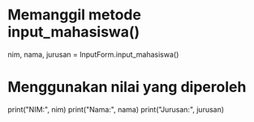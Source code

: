 # Memanggil metode input_mahasiswa()
nim, nama, jurusan = InputForm.input_mahasiswa()

# Menggunakan nilai yang diperoleh
print("NIM:", nim)
print("Nama:", nama)
print("Jurusan:", jurusan)

